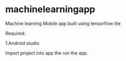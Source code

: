 # machinelearningapp

Machine learning Mobile app built using tensorflow lite

Required:

1.Android studio 

Import project into app the run the app.
